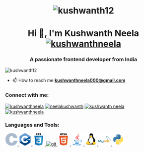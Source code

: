<h1 align="center"> <img src="https://komarev.com/ghpvc/?username=kushwanth12&label=Stalkers&color=007bff&style=plastic" alt="kushwanth12" /></h1>
<h1 align="center">Hi 👋, I'm Kushwanth Neela <a href="https://twitter.com/kushwanthneela" target="blank"><img src="https://img.shields.io/twitter/follow/kushwanthneela?logo=twitter&style=for-the-badge" alt="kushwanthneela" /></a></h1>
<h3 align="center">A passionate frontend developer from India</h3>

<p align="left"> <img src="https://komarev.com/ghpvc/?username=kushwanth12&label=Stalkers&color=007bff&style=plastic" alt="kushwanth12" /> </p>

- 📫 How to reach me **kushwanthneela000@gmail.com**

<h3 align="left">Connect with me:</h3>
<p align="left">
<a href="https://twitter.com/kushwanthneela" target="blank"><img align="center" src="https://cdn.jsdelivr.net/npm/simple-icons@3.0.1/icons/twitter.svg" alt="kushwanthneela" height="30" width="40" /></a>
<a href="https://linkedin.com/in/neelakushwanth" target="blank"><img align="center" src="https://cdn.jsdelivr.net/npm/simple-icons@3.0.1/icons/linkedin.svg" alt="neelakushwanth" height="30" width="40" /></a>
<a href="https://fb.com/kushwanth neela" target="blank"><img align="center" src="https://cdn.jsdelivr.net/npm/simple-icons@3.0.1/icons/facebook.svg" alt="kushwanth neela" height="30" width="40" /></a>
<a href="https://instagram.com/kushwanthneela" target="blank"><img align="center" src="https://cdn.jsdelivr.net/npm/simple-icons@3.0.1/icons/instagram.svg" alt="kushwanthneela" height="30" width="40" /></a>
</p>

<h3 align="left">Languages and Tools:</h3>
<p align="left"> <a href="https://www.cprogramming.com/" target="_blank"> <img src="https://raw.githubusercontent.com/devicons/devicon/master/icons/c/c-original.svg" alt="c" width="40" height="40"/> </a> <a href="https://www.w3schools.com/cpp/" target="_blank"> <img src="https://raw.githubusercontent.com/devicons/devicon/master/icons/cplusplus/cplusplus-original.svg" alt="cplusplus" width="40" height="40"/> </a> <a href="https://www.w3schools.com/css/" target="_blank"> <img src="https://raw.githubusercontent.com/devicons/devicon/master/icons/css3/css3-original-wordmark.svg" alt="css3" width="40" height="40"/> </a> <a href="https://git-scm.com/" target="_blank"> <img src="https://www.vectorlogo.zone/logos/git-scm/git-scm-icon.svg" alt="git" width="40" height="40"/> </a> <a href="https://www.w3.org/html/" target="_blank"> <img src="https://raw.githubusercontent.com/devicons/devicon/master/icons/html5/html5-original-wordmark.svg" alt="html5" width="40" height="40"/> </a> <a href="https://www.java.com" target="_blank"> <img src="https://raw.githubusercontent.com/devicons/devicon/master/icons/java/java-original.svg" alt="java" width="40" height="40"/> </a> <a href="https://www.linux.org/" target="_blank"> <img src="https://raw.githubusercontent.com/devicons/devicon/master/icons/linux/linux-original.svg" alt="linux" width="40" height="40"/> </a> <a href="https://www.mysql.com/" target="_blank"> <img src="https://raw.githubusercontent.com/devicons/devicon/master/icons/mysql/mysql-original-wordmark.svg" alt="mysql" width="40" height="40"/> </a> <a href="https://www.python.org" target="_blank"> <img src="https://raw.githubusercontent.com/devicons/devicon/master/icons/python/python-original.svg" alt="python" width="40" height="40"/> </a> </p>

